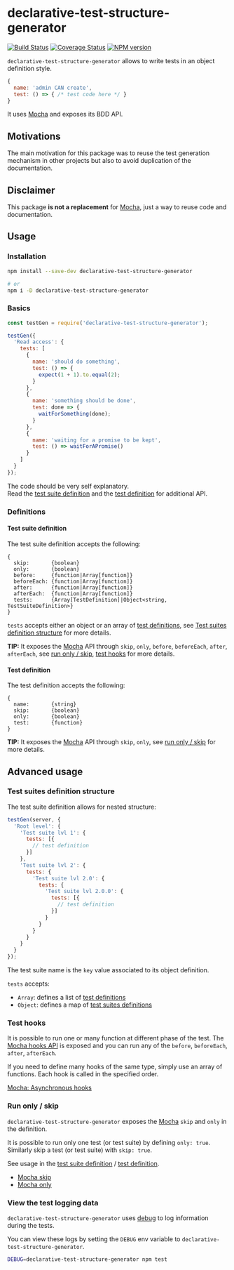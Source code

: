 # declarative-test-structure-generator

[![Build Status](https://travis-ci.org/marc-ed-raffalli/declarative-test-structure-generator.svg?branch=master)](https://travis-ci.org/marc-ed-raffalli/declarative-test-structure-generator)
[![Coverage Status](https://coveralls.io/repos/github/marc-ed-raffalli/declarative-test-structure-generator/badge.svg?branch=master)](https://coveralls.io/github/marc-ed-raffalli/declarative-test-structure-generator?branch=master)
[![NPM version](https://img.shields.io/npm/v/declarative-test-structure-generator.svg)](https://www.npmjs.com/package/declarative-test-structure-generator)

`declarative-test-structure-generator` allows to write tests in an object definition style.  

```js
{
  name: 'admin CAN create',
  test: () => { /* test code here */ }
}
```

It uses [Mocha][mocha] and exposes its BDD API.

## Motivations

The main motivation for this package was to reuse the test generation mechanism in other projects
but also to avoid duplication of the documentation.

## Disclaimer

This package **is not a replacement** for [Mocha][mocha], just a way to reuse code and documentation.

## Usage

### Installation

```bash
npm install --save-dev declarative-test-structure-generator

# or
npm i -D declarative-test-structure-generator
```

### Basics

```js
const testGen = require('declarative-test-structure-generator');

testGen({
  'Read access': {
    tests: [
      {
        name: 'should do something',
        test: () => {
          expect(1 + 1).to.equal(2);
        }
      },
      {
        name: 'something should be done',
        test: done => {
          waitForSomething(done);
        }
      },
      {
        name: 'waiting for a promise to be kept',
        test: () => waitForAPromise()
      }
    ]
  }
});
```

The code should be very self explanatory.   
Read the [test suite definition](#test-suite-definition) and the [test definition](#test-definition) for additional API.

### Definitions

#### Test suite definition

The test suite definition accepts the following:

```
{
  skip:       {boolean}
  only:       {boolean}
  before:     {function|Array[function]}
  beforeEach: {function|Array[function]}
  after:      {function|Array[function]}
  afterEach:  {function|Array[function]}
  tests:      {Array[TestDefinition]|Object<string, TestSuiteDefinition>}
}
```

`tests` accepts either an object or an array of [test definitions](#test-definition), 
see [Test suites definition structure](#test-suites-definition-structure) for more details.

**TIP:** It exposes the [Mocha][mocha] API through `skip`, `only`, `before`, `beforeEach`, `after`, `afterEach`,
see [run only / skip](#run-only-/-skip), [test hooks](#test-hooks) for more details.

#### Test definition

The test definition accepts the following:

```
{
  name:       {string}
  skip:       {boolean}
  only:       {boolean}
  test:       {function}
}
```

**TIP:** It exposes the [Mocha][mocha] API through `skip`, `only`,
see [run only / skip](#run-only-/-skip) for more details.

## Advanced usage

### Test suites definition structure

The test suite definition allows for nested structure:

```js
testGen(server, {
  'Root level': {
    'Test suite lvl 1': {
      tests: [{
        // test definition
      }]
    },
    'Test suite lvl 2': {
      tests: {
        'Test suite lvl 2.0': {
          tests: {
            'Test suite lvl 2.0.0': {
              tests: [{
                // test definition
              }]
            }
          }
        }
      }
    }
  }
});
```

The test suite name is the `key` value associated to its object definition.

`tests` accepts:
- `Array`: defines a list of [test definitions](#test-definition)
- `Object`: defines a map of [test suites definitions](#test-suite-definition)

### Test hooks

It is possible to run one or many function at different phase of the test.
The [Mocha hooks API](https://mochajs.org/#hooks) is exposed and you can run any of the `before`, `beforeEach`, `after`, `afterEach`.

If you need to define many hooks of the same type, simply use an array of functions.
Each hook is called in the specified order. 

[Mocha: Asynchronous hooks](https://mochajs.org/#asynchronous-hooks)

### Run only / skip

`declarative-test-structure-generator` exposes the [Mocha][mocha] `skip` and `only` in the definition.

It is possible to run only one test (or test suite) by defining `only: true`.
Similarly skip a test (or test suite) with `skip: true`.

See usage in the [test suite definition](#test-suite-definition) / [test definition](#test-definition).

- [Mocha skip](https://mochajs.org/#inclusive-tests)
- [Mocha only](https://mochajs.org/#exclusive-tests)

### View the test logging data

`declarative-test-structure-generator` uses [debug][debug] to log information during the tests.

You can view these logs by setting the `DEBUG` env variable to `declarative-test-structure-generator`.

```bash
DEBUG=declarative-test-structure-generator npm test
```

[debug]: https://www.npmjs.com/package/debug
[mocha]: https://mochajs.org/

